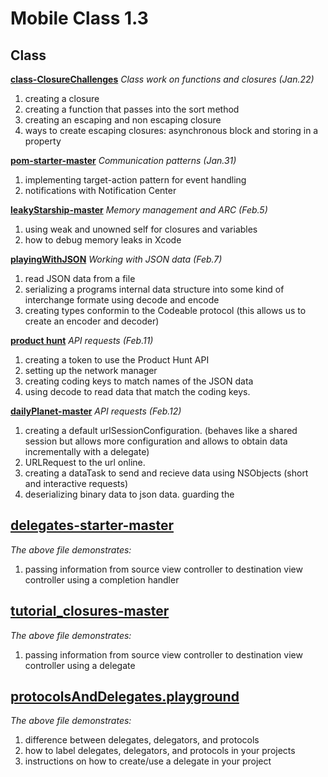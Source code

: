 # Mobile Class 1.3

## Class
**[class-ClosureChallenges](https://github.com/RinniSwift/MOB1.3/blob/master/class-ClosureChallenges.playground/Contents.swift)**
*Class work on functions and closures (Jan.22)*
1. creating a closure
2. creating a function that passes into the sort method
3. creating an escaping and non escaping closure
4. ways to create escaping closures: asynchronous block and storing in a property

**[pom-starter-master](https://github.com/RinniSwift/MOB1.3/tree/master/pom-starter-master)**
*Communication patterns (Jan.31)*
1. implementing target-action pattern for event handling
2. notifications with Notification Center

**[leakyStarship-master](https://github.com/RinniSwift/MOB1.3/tree/master/LeakyStarship-master)**
*Memory management and ARC (Feb.5)*
1. using weak and unowned self for closures and variables
2. how to debug memory leaks in Xcode

**[playingWithJSON](https://github.com/RinniSwift/MOB1.3/tree/master/PlayingWithJSON/PlayingWithJSON)**
*Working with JSON data (Feb.7)*
1. read JSON data from a file
2. serializing a programs internal data structure into some kind of interchange formate using decode and encode
3. creating types conformin to the Codeable protocol (this allows us to create an encoder and decoder)

**[product hunt](https://github.com/RinniSwift/Product-Hunt)**
*API requests (Feb.11)*
1. creating a token to use the Product Hunt API
2. setting up the network manager
3. creating coding keys to match names of the JSON data
4. using decode to read data that match the coding keys.

**[dailyPlanet-master](https://github.com/RinniSwift/MOB1.3/tree/master/DailyPlanet-master)**
*API requests (Feb.12)*
1. creating a default urlSessionConfiguration. (behaves like a shared session but allows more configuration and allows to obtain data incrementally with a delegate)
2. URLRequest to the url online.
3. creating a dataTask to send and recieve data using NSObjects (short and interactive requests)
4. deserializing binary data to json data. guarding the

## [delegates-starter-master](https://github.com/RinniSwift/MOB1.3/tree/master/delegates-starter-master)
*The above file demonstrates:*
1. passing information from source view controller to destination view controller using a completion handler

## [tutorial_closures-master](https://github.com/RinniSwift/MOB1.3/tree/master/tutorial_closures-master)
*The above file demonstrates:*
1. passing information from source view controller to destination view controller using a delegate

## [protocolsAndDelegates.playground](https://github.com/RinniSwift/MOB1.3/blob/master/ProtocolsAndDelegates.playground/Contents.swift)
*The above file demonstrates:*
1. difference between delegates, delegators, and protocols
2. how to label delegates, delegators, and protocols in your projects
3. instructions on how to create/use a delegate in your project

